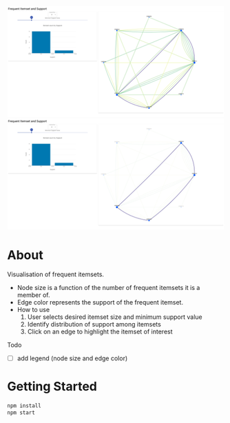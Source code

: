 ![img/1.jpg](img/1.jpg)
![img/2.jpg](img/2.jpg)

# About

Visualisation of frequent itemsets.

- Node size is a function of the number of frequent itemsets it is a member of.
- Edge color represents the support of the frequent itemset.
- How to use
  1. User selects desired itemset size and minimum support value
  2. Identify distribution of support among itemsets
  3. Click on an edge to highlight the itemset of interest

Todo
- [ ] add legend (node size and edge color)

# Getting Started 

```
npm install
npm start
```